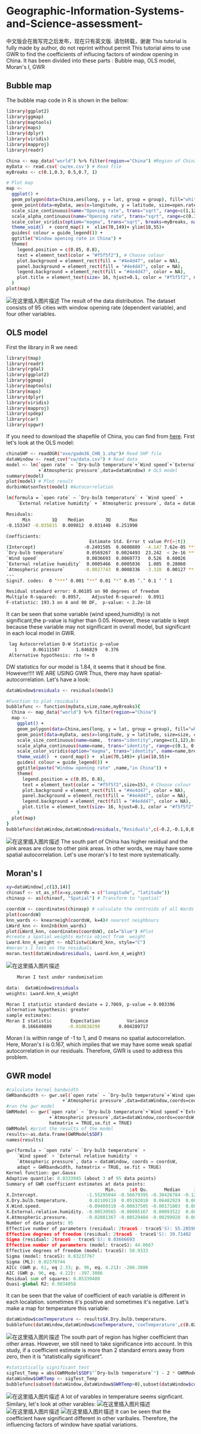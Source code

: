 # Geographic-Information-Systems-and-Science-assessment-

中文版会在我写完之后发布，现在只有英文版.
请勿转载，谢谢
This tutorial is fully made by author, do not reprint without permit
This tutorial aims to use GWR to find the coefficients of influcing factors of window opening in China. It has been divided into these parts :
Bubble map, OLS model, Moran's I, GWR
## Bubble map
The bubble map code in R is shown in the bellow:
```bash
library(ggplot2)
library(ggmap)
library(maptools)
library(maps)
library(dplyr)
library(viridis)
library(mapproj)
library(readr)

China <- map_data("world") %>% filter(region=="China") #Region of China
myData <- read.csv('cw/ex.csv') # Read file
myBreaks <- c(0.1,0.3, 0.5,0.7, 1)

# Plot map
map <- 
  ggplot() +
  geom_polygon(data=China,aes(long, y = lat, group = group), fill="white", alpha=0.3) +
  geom_point(data=myData, aes(x=longitude, y = latitude, size=open.rate, color=open.rate, alpha=open.rate), shape=20, stroke=FALSE) +
  scale_size_continuous(name="Opening rate", trans="sqrt", range=c(1,12), breaks=myBreaks) +
  scale_alpha_continuous(name="Opening rate", trans="sqrt", range=c(0.1, 0.6), breaks=myBreaks) +
  scale_color_viridis(option="magma", trans="sqrt", breaks=myBreaks, name="Opening rate" ) + #Transformation "sqrt"
  theme_void()  + coord_map() +  xlim(70,149)+ ylim(18,55)+
  guides( colour = guide_legend()) +
  ggtitle("Window opening rate in China") +
  theme(
    legend.position = c(0.85, 0.8),
    text = element_text(color = "#f5f5f2"), # Choose colour
    plot.background = element_rect(fill = "#4e4d47", color = NA), 
    panel.background = element_rect(fill = "#4e4d47", color = NA), 
    legend.background = element_rect(fill = "#4e4d47", color = NA),
    plot.title = element_text(size= 16, hjust=0.1, color = "#f5f5f2", margin = margin(b = -0.1, t = 0.4, l = 2, unit = "cm")),
  )
plot(map)

```
![在这里插入图片描述](https://img-blog.csdnimg.cn/20200107214407816.png?x-oss-process=image/watermark,type_ZmFuZ3poZW5naGVpdGk,shadow_10,text_aHR0cHM6Ly9ibG9nLmNzZG4ubmV0L3FxXzQyNjg2NTUw,size_16,color_FFFFFF,t_70)
The result of the data distribution. The dataset consists of 95 cities with window opening rate (dependent variable), and four other variables.

## OLS model
First the library in R we need:

```bash
library(tmap)
library(readr)
library(rgdal)
library(ggplot2)
library(ggmap)
library(maptools)
library(maps)
library(dplyr)
library(viridis)
library(mapproj)
library(spdep)
library(car)
library(spgwr)
```
If you need to download the shapefile of China, you can find from [here](https://gadm.org/download_country_v3.html).
First let's look at the OLS model:

```bash
chinaSHP <- readOGR("exe/gadm36_CHN_1.shp")# Read SHP file
dataWindow <- read_csv("cw/data.csv") # Read data
model <- lm(`open rate` ~ `Dry-bulb temperature`+`Wind speed`+`External relative humidity`
            +`Atmospheric pressure`,data=dataWindow) # OLS model
summary(model)
plot(model) # Plot result
durbinWatsonTest(model) #Autocorrelation
```

```bash
lm(formula = `open rate` ~ `Dry-bulb temperature` + `Wind speed` + 
    `External relative humidity` + `Atmospheric pressure`, data = dataWindow)

Residuals:
      Min        1Q    Median        3Q       Max 
-0.153347 -0.035615  0.009812  0.031448  0.251990 

Coefficients:
                               Estimate Std. Error t value Pr(>|t|)    
(Intercept)                  -0.2491505  0.0600809  -4.147 7.62e-05 ***
`Dry-bulb temperature`        0.0569267  0.0024493  23.242  < 2e-16 ***
`Wind speed`                  0.0036693  0.0069773   0.526  0.60026    
`External relative humidity`  0.0005466  0.0005036   1.085  0.28060    
`Atmospheric pressure`       -0.0027743  0.0008336  -3.328  0.00127 ** 
---
Signif. codes:  0 ‘***’ 0.001 ‘**’ 0.01 ‘*’ 0.05 ‘.’ 0.1 ‘ ’ 1

Residual standard error: 0.06105 on 90 degrees of freedom
Multiple R-squared:  0.8957,	Adjusted R-squared:  0.8911 
F-statistic: 193.3 on 4 and 90 DF,  p-value: < 2.2e-16
```
It can be seen that some variable (wind speed,humidity) is not significant,the p-value is higher than 0.05. However, these variable is kept because these variable may not significant in overall model, but significant in each local model in GWR.

```bash
 lag Autocorrelation D-W Statistic p-value
   1      0.06111587      1.846829   0.376
 Alternative hypothesis: rho != 0
```
DW statistics for our model is 1.84, it seems that it shoud be fine. However!!!! 
WE ARE USING GWR
Thus, there may have spatial-autocorrelation. Let's have a look:

```bash
dataWindow$residuals <- residuals(model) 

#Function to plot residuals
bubblefunc <- function(myData,size,name,myBreaks){
  China <- map_data("world") %>% filter(region=="China")
  map <- 
    ggplot() +
    geom_polygon(data=China,aes(long, y = lat, group = group), fill="white", alpha=0.3) +
    geom_point(data=myData, aes(x=longitude, y = latitude, size=size, color=size, alpha=size), shape=20, stroke=FALSE) +
    scale_size_continuous(name=name,  trans="identity",range=c(1,12),breaks=myBreaks) +
    scale_alpha_continuous(name=name, trans="identity", range=c(0.1, 0.6),breaks=myBreaks) +
    scale_color_viridis(option="magma", trans="identity", name=name,breaks=myBreaks ) + 
    theme_void()  + coord_map() +  xlim(70,149)+ ylim(18,55)+
    guides( colour = guide_legend()) +
    ggtitle(paste("Window opening rate" ,name,"in China")) +
    theme(
      legend.position = c(0.85, 0.8),
      text = element_text(color = "#f5f5f2",size=15), # Choose colour
      plot.background = element_rect(fill = "#4e4d47", color = NA), 
      panel.background = element_rect(fill = "#4e4d47", color = NA), 
      legend.background = element_rect(fill = "#4e4d47", color = NA),
      plot.title = element_text(size= 16, hjust=0.1, color = "#f5f5f2", margin = margin(b = -0.1, t = 0.4, l = 2, unit = "cm")),
    )
  plot(map)
}
bubblefunc(dataWindow,dataWindow$residuals,"Residuals",c(-0.2,-0.1,0,0.1,0.3)) # Plot residuals
```
![在这里插入图片描述](https://img-blog.csdnimg.cn/20200107220125734.png?x-oss-process=image/watermark,type_ZmFuZ3poZW5naGVpdGk,shadow_10,text_aHR0cHM6Ly9ibG9nLmNzZG4ubmV0L3FxXzQyNjg2NTUw,size_16,color_FFFFFF,t_70)
The south part of China has higher residual and the pink areas are close to other pink areas. In other words, we may have some spatial autocorrelation. Let's use moran's I to test more systematically.
## Moran's I
```bash
xy=dataWindow[,c(13,14)]
chinasf <- st_as_sf(x=xy,coords = c("longitude", "latitude"))
chinasp <- as(chinasf, "Spatial") # Transform to "spatial"

coordsW <- coordinates(chinasp) # calculate the centroids of all Wards in London
plot(coordsW)
knn_wards <- knearneigh(coordsW, k=4)# nearest neighbours
LWard_knn <- knn2nb(knn_wards)
plot(LWard_knn, coordinates(coordsW), col="blue") #Plot
#create a spatial weights matrix object from  weight
Lward.knn_4_weight <- nb2listw(LWard_knn, style="C")
#moran's I test on the residuals
moran.test(dataWindow$residuals, Lward.knn_4_weight)
```
![在这里插入图片描述](https://img-blog.csdnimg.cn/20200107220545412.png?x-oss-process=image/watermark,type_ZmFuZ3poZW5naGVpdGk,shadow_10,text_aHR0cHM6Ly9ibG9nLmNzZG4ubmV0L3FxXzQyNjg2NTUw,size_16,color_FFFFFF,t_70)
```bash
	Moran I test under randomisation

data:  dataWindow$residuals  
weights: Lward.knn_4_weight    

Moran I statistic standard deviate = 2.7069, p-value = 0.003396
alternative hypothesis: greater
sample estimates:
Moran I statistic       Expectation          Variance 
      0.166649889      -0.010638298       0.004289717 
```
Moran I is within range of -1 to 1, and 0 means no spatial autocorrelation. Here, Moran's I is 0.167, which implies that we may have some weak spatial autocorrelation in our residuals. Therefore, GWR is used to address this problem.
## GWR model
```bash
#calculate kernel bandwidth
GWRbandwidth <- gwr.sel(`open rate` ~ `Dry-bulb temperature`+`Wind speed`+`External relative humidity`
                     +`Atmospheric pressure`,data=dataWindow,coords=coordsW,adapt=T)
#run the gwr model
GWRModel <- gwr(`open rate` ~ `Dry-bulb temperature`+`Wind speed`+`External relative humidity`
                +`Atmospheric pressure`,data=dataWindow,coords=coordsW,adapt=GWRbandwidth,
                hatmatrix = TRUE,se.fit = TRUE)
GWRModel #print the results of the model
results<-as.data.frame(GWRModel$SDF)
names(results)
```

```python
gwr(formula = `open rate` ~ `Dry-bulb temperature` + 
    `Wind speed` + `External relative humidity` + 
    `Atmospheric pressure`, data = dataWindow, coords = coordsW, 
    adapt = GWRbandwidth, hatmatrix = TRUE, se.fit = TRUE)
Kernel function: gwr.Gauss 
Adaptive quantile: 0.0333945 (about 3 of 95 data points)
Summary of GWR coefficient estimates at data points:
                                     Min.     1st Qu.      Median     3rd Qu.        Max.  Global
X.Intercept.                  -1.55295044 -0.56679395 -0.30426784 -0.12435906  0.40684111 -0.2492
X.Dry.bulb.temperature.        0.02109119  0.05192010  0.06482929  0.06990573  0.08456590  0.0569
X.Wind.speed.                 -0.09409310 -0.00837505 -0.00171803  0.00572094  0.02819445  0.0037
X.External.relative.humidity. -0.00539565 -0.00085167  0.00093522  0.00260762  0.01414508  0.0005
X.Atmospheric.pressure.       -0.02081367 -0.00529484 -0.00299928  0.00036854  0.01054743 -0.0028
Number of data points: 95 
Effective number of parameters (residual: 2traceS - traceS'S): 55.28598 
Effective degrees of freedom (residual: 2traceS - traceS'S): 39.71402 
Sigma (residual: 2traceS - traceS'S): 0.03666693 
Effective number of parameters (model: traceS): 44.0667 
Effective degrees of freedom (model: traceS): 50.9333 
Sigma (model: traceS): 0.03237767 
Sigma (ML): 0.02370744 
AICc (GWR p. 61, eq 2.33; p. 96, eq. 4.21): -266.3886 
AIC (GWR p. 96, eq. 4.22): -397.3086 
Residual sum of squares: 0.05339408 
Quasi-global R2: 0.9834058 
```
It can be seen that the value of coefficient of each variable is different in each localation. sometimes it's positive and sometimes it's negative. Let's make a map for temperature this variable:

```bash
dataWindow$coeTemperature <- results$X.Dry.bulb.temperature.
bubblefunc(dataWindow,dataWindow$coeTemperature,'coeTemperature',c(0.02,0.05, 0.06,0.07, 0.08))
```
![在这里插入图片描述](https://img-blog.csdnimg.cn/20200107222402711.png?x-oss-process=image/watermark,type_ZmFuZ3poZW5naGVpdGk,shadow_10,text_aHR0cHM6Ly9ibG9nLmNzZG4ubmV0L3FxXzQyNjg2NTUw,size_16,color_FFFFFF,t_70)
The south part of region has higher coefficient than other areas. However, we still need to take significance into account. In this study, if a coefficient estimate is more than 2 standard errors away from zero, then it is “statistically significant”.

```bash
#statistically significant test
sigTest_Temp = abs(GWRModel$SDF$"`Dry-bulb temperature`") - 2 * GWRModel$SDF$"`Dry-bulb temperature`_se"
dataWindow$GWRTemp <- sigTest_Temp
bubblefunc(subset(dataWindow,dataWindow$GWRTemp>0),subset(dataWindow$coeTemperature,dataWindow$GWRTemp>0),'GWRTemp ',c(0.02,0.05, 0.06,0.07, 0.08))
```
![在这里插入图片描述](https://img-blog.csdnimg.cn/20200107222914180.png?x-oss-process=image/watermark,type_ZmFuZ3poZW5naGVpdGk,shadow_10,text_aHR0cHM6Ly9ibG9nLmNzZG4ubmV0L3FxXzQyNjg2NTUw,size_16,color_FFFFFF,t_70)
A lot of varables in temperature seems signficant. Similary, let's look at other varables:
![在这里插入图片描述](https://img-blog.csdnimg.cn/20200108025714882.png?x-oss-process=image/watermark,type_ZmFuZ3poZW5naGVpdGk,shadow_10,text_aHR0cHM6Ly9ibG9nLmNzZG4ubmV0L3FxXzQyNjg2NTUw,size_16,color_FFFFFF,t_70)
![在这里插入图片描述](https://img-blog.csdnimg.cn/20200108025734588.png?x-oss-process=image/watermark,type_ZmFuZ3poZW5naGVpdGk,shadow_10,text_aHR0cHM6Ly9ibG9nLmNzZG4ubmV0L3FxXzQyNjg2NTUw,size_16,color_FFFFFF,t_70)
![在这里插入图片描述](https://img-blog.csdnimg.cn/20200108025910229.png?x-oss-process=image/watermark,type_ZmFuZ3poZW5naGVpdGk,shadow_10,text_aHR0cHM6Ly9ibG9nLmNzZG4ubmV0L3FxXzQyNjg2NTUw,size_16,color_FFFFFF,t_70)
It can be seen that the coefficient have significant different in other varibales. Therefore, the influencing factors of window have spatial variations.
